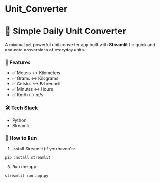 # Unit_Converter
# 🧮 Simple Daily Unit Converter

A minimal yet powerful unit converter app built with **Streamlit** for quick and accurate conversions of everyday units.

### 🔧 Features
- ✅ Meters ↔ Kilometers
- ✅ Grams ↔ Kilograms
- ✅ Celsius ↔ Fahrenheit
- ✅ Minutes ↔ Hours
- ✅ Km/h ↔ m/s

### 🛠️ Tech Stack
- Python
- Streamlit

### 🚀 How to Run
1. Install Streamlit (if you haven't):
```bash
pip install streamlit
```

3. Run the app:
```bash
streamlit run app.py
```
